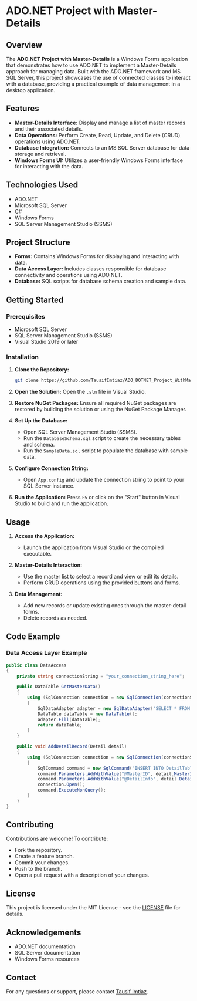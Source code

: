 # ADO.NET Project with Master-Details

## Overview

The **ADO.NET Project with Master-Details** is a Windows Forms application that demonstrates how to use ADO.NET to implement a Master-Details approach for managing data. Built with the ADO.NET framework and MS SQL Server, this project showcases the use of connected classes to interact with a database, providing a practical example of data management in a desktop application.

## Features

- **Master-Details Interface:** Display and manage a list of master records and their associated details.
- **Data Operations:** Perform Create, Read, Update, and Delete (CRUD) operations using ADO.NET.
- **Database Integration:** Connects to an MS SQL Server database for data storage and retrieval.
- **Windows Forms UI:** Utilizes a user-friendly Windows Forms interface for interacting with the data.

## Technologies Used

- ADO.NET
- Microsoft SQL Server
- C#
- Windows Forms
- SQL Server Management Studio (SSMS)

## Project Structure

- **Forms:** Contains Windows Forms for displaying and interacting with data.
- **Data Access Layer:** Includes classes responsible for database connectivity and operations using ADO.NET.
- **Database:** SQL scripts for database schema creation and sample data.

## Getting Started

### Prerequisites

- Microsoft SQL Server
- SQL Server Management Studio (SSMS)
- Visual Studio 2019 or later

### Installation

1. **Clone the Repository:**
   ```bash
   git clone https://github.com/TausifImtiaz/ADO_DOTNET_Project_WithMasterDetails.git
   ```

2. **Open the Solution:**
   Open the `.sln` file in Visual Studio.

3. **Restore NuGet Packages:**
   Ensure all required NuGet packages are restored by building the solution or using the NuGet Package Manager.

4. **Set Up the Database:**
   - Open SQL Server Management Studio (SSMS).
   - Run the `DatabaseSchema.sql` script to create the necessary tables and schema.
   - Run the `SampleData.sql` script to populate the database with sample data.

5. **Configure Connection String:**
   - Open `App.config` and update the connection string to point to your SQL Server instance.

6. **Run the Application:**
   Press `F5` or click on the "Start" button in Visual Studio to build and run the application.

## Usage

1. **Access the Application:**
   - Launch the application from Visual Studio or the compiled executable.

2. **Master-Details Interaction:**
   - Use the master list to select a record and view or edit its details.
   - Perform CRUD operations using the provided buttons and forms.

3. **Data Management:**
   - Add new records or update existing ones through the master-detail forms.
   - Delete records as needed.

## Code Example

### Data Access Layer Example

```csharp
public class DataAccess
{
    private string connectionString = "your_connection_string_here";

    public DataTable GetMasterData()
    {
        using (SqlConnection connection = new SqlConnection(connectionString))
        {
            SqlDataAdapter adapter = new SqlDataAdapter("SELECT * FROM MasterTable", connection);
            DataTable dataTable = new DataTable();
            adapter.Fill(dataTable);
            return dataTable;
        }
    }

    public void AddDetailRecord(Detail detail)
    {
        using (SqlConnection connection = new SqlConnection(connectionString))
        {
            SqlCommand command = new SqlCommand("INSERT INTO DetailTable (MasterID, DetailInfo) VALUES (@MasterID, @DetailInfo)", connection);
            command.Parameters.AddWithValue("@MasterID", detail.MasterID);
            command.Parameters.AddWithValue("@DetailInfo", detail.DetailInfo);
            connection.Open();
            command.ExecuteNonQuery();
        }
    }
}
```

## Contributing

Contributions are welcome! To contribute:
- Fork the repository.
- Create a feature branch.
- Commit your changes.
- Push to the branch.
- Open a pull request with a description of your changes.

## License

This project is licensed under the MIT License - see the [LICENSE](LICENSE) file for details.

## Acknowledgements

- ADO.NET documentation
- SQL Server documentation
- Windows Forms resources

## Contact

For any questions or support, please contact [Tausif Imtiaz](mailto:tausifimtiaz@gmail.com).


